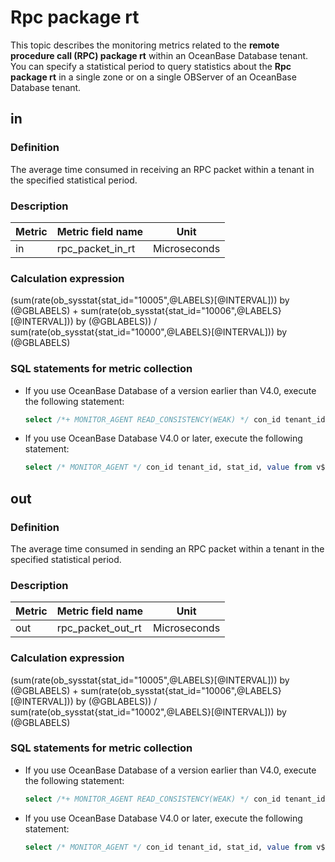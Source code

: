 # Rpc package rt

This topic describes the monitoring metrics related to the **remote procedure call (RPC) package rt** within an OceanBase Database tenant. You can specify a statistical period to query statistics about the **Rpc package rt** in a single zone or on a single OBServer of an OceanBase Database tenant.

## in

### Definition

The average time consumed in receiving an RPC packet within a tenant in the specified statistical period.

### Description

| **Metric** | **Metric field name** |   **Unit**   |
|------------|-----------------------|--------------|
| in         | rpc_packet_in_rt      | Microseconds |

### Calculation expression

(sum(rate(ob_sysstat{stat_id="10005",@LABELS}\[@INTERVAL\])) by (@GBLABELS) + sum(rate(ob_sysstat{stat_id="10006",@LABELS}\[@INTERVAL\])) by (@GBLABELS)) / sum(rate(ob_sysstat{stat_id="10000",@LABELS}\[@INTERVAL\])) by (@GBLABELS)

### SQL statements for metric collection

* If you use OceanBase Database of a version earlier than V4.0, execute the following statement:

  ```sql
  select /*+ MONITOR_AGENT READ_CONSISTENCY(WEAK) */ con_id tenant_id, stat_id, value from v$sysstat where stat_id IN (10005, 10006, 10000) and (con_id > 1000 or con_id = 1) and class < 1000
  ```

* If you use OceanBase Database V4.0 or later, execute the following statement:

  ```sql
  select /* MONITOR_AGENT */ con_id tenant_id, stat_id, value from v$sysstat, DBA_OB_TENANTS where stat_id IN (10005, 10006, 10000) and (con_id > 1000 or con_id = 1) and class < 1000
  ```

## out

### Definition

The average time consumed in sending an RPC packet within a tenant in the specified statistical period.

### Description

| **Metric** | **Metric field name** |   **Unit**   |
|------------|-----------------------|--------------|
| out        | rpc_packet_out_rt     | Microseconds |

### Calculation expression

(sum(rate(ob_sysstat{stat_id="10005",@LABELS}\[@INTERVAL\])) by (@GBLABELS) + sum(rate(ob_sysstat{stat_id="10006",@LABELS}\[@INTERVAL\])) by (@GBLABELS)) / sum(rate(ob_sysstat{stat_id="10002",@LABELS}\[@INTERVAL\])) by (@GBLABELS)

### SQL statements for metric collection

* If you use OceanBase Database of a version earlier than V4.0, execute the following statement:

  ```sql
  select /*+ MONITOR_AGENT READ_CONSISTENCY(WEAK) */ con_id tenant_id, stat_id, value from v$sysstat where stat_id IN (10005, 10006, 10002) and (con_id > 1000 or con_id = 1) and class < 1000
  ```

* If you use OceanBase Database V4.0 or later, execute the following statement:

  ```sql
  select /* MONITOR_AGENT */ con_id tenant_id, stat_id, value from v$sysstat, DBA_OB_TENANTS where stat_id IN (10005, 10006, 10002) and (con_id > 1000 or con_id = 1) and class < 1000
  ```
